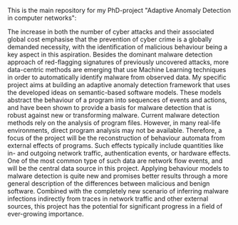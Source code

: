 This is the main repository for my PhD-project "Adaptive Anomaly Detection in computer networks":

The increase in both the number of cyber attacks and their associated global cost emphasise that the prevention of cyber crime is a globally demanded necessity, with the identification of malicious behaviour being a key aspect in this aspiration. Besides the dominant malware detection approach of red-flagging signatures of previously uncovered attacks, more data-centric methods are emerging that use Machine Learning techniques in order to automatically identify malware from observed data. 
My specific project aims at building an adaptive anomaly detection framework that uses the developed ideas on semantic-based software models.  These models abstract the behaviour of a program into sequences of events and actions, and have been shown to provide a basis for malware detection that is robust against new or transforming malware. Current malware detection methods rely on the analysis of program files.  However, in many real-life environments, direct program analysis may not be available. Therefore, a focus of the project will be the reconstruction of behaviour automata from external effects of programs.  Such effects typically include quantities like in- and outgoing network traffic, authentication events, or hardware effects. One of the most common type of such data are network flow events, and will be the central data source in this project.
Applying behaviour models to malware detection is quite new and promises better results through a more general description of the differences between malicious and benign software.  Combined with the completely new scenario of inferring malware infections indirectly from traces in network traffic and other external sources, this project has the potential for significant progress in a field of ever-growing importance.
